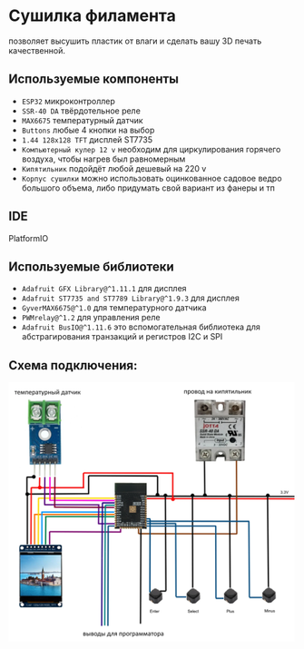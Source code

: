 # Сушилка филамента
позволяет высушить пластик от влаги и сделать вашу 3D печать качественной.

## Используемые компоненты
* `ESP32` микроконтроллер
* `SSR-40 DA` твёрдотельное реле
* `MAX6675` температурный датчик
* `Buttons` любые 4 кнопки на выбор
* `1.44 128х128 TFT` дисплей ST7735
* `Компьютерный кулер 12 v` необходим для циркулирования горячего воздуха, чтобы нагрев был равномерным
* `Кипятильник` подойдёт любой дешевый на 220 v 
* `Корпус сушилки` можно использовать оцинкованное садовое ведро большого объема, либо придумать свой вариант из фанеры и тп

## IDE
PlatformIO

## Используемые библиотеки
* `Adafruit GFX Library@^1.11.1` для дисплея
* `Adafruit ST7735 and ST7789 Library@^1.9.3` для дисплея
* `GyverMAX6675@^1.0` для температурного датчика
* `PWMrelay@^1.2` для управления реле
* `Adafruit BusIO@^1.11.6` это вспомогательная библиотека для абстрагирования транзакций и регистров I2C и SPI

## Схема подключения:
![readme](assets/scheme.webp)